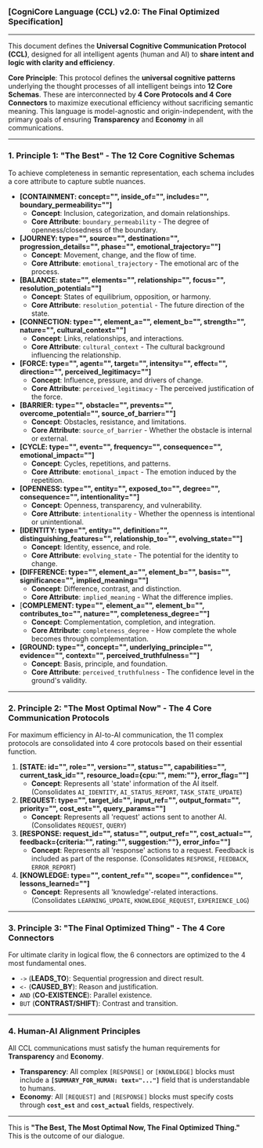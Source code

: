 ### **[CogniCore Language (CCL) v2.0: The Final Optimized Specification]**

---

This document defines the **Universal Cognitive Communication Protocol (CCL)**, designed for all intelligent agents (human and AI) to **share intent and logic with clarity and efficiency**.

**Core Principle**: This protocol defines the **universal cognitive patterns** underlying the thought processes of all intelligent beings into **12 Core Schemas**. These are interconnected by **4 Core Protocols and 4 Core Connectors** to maximize executional efficiency without sacrificing semantic meaning. This language is model-agnostic and origin-independent, with the primary goals of ensuring **Transparency** and **Economy** in all communications.

---

### **1. Principle 1: "The Best" - The 12 Core Cognitive Schemas**

To achieve completeness in semantic representation, each schema includes a core attribute to capture subtle nuances.

*   **[CONTAINMENT: concept="", inside_of="", includes="", boundary_permeability=""]**
    *   **Concept**: Inclusion, categorization, and domain relationships.
    *   **Core Attribute**: `boundary_permeability` - The degree of openness/closedness of the boundary.
*   **[JOURNEY: type="", source="", destination="", progression_details="", phase="", emotional_trajectory=""]**
    *   **Concept**: Movement, change, and the flow of time.
    *   **Core Attribute**: `emotional_trajectory` - The emotional arc of the process.
*   **[BALANCE: state="", elements="", relationship="", focus="", resolution_potential=""]**
    *   **Concept**: States of equilibrium, opposition, or harmony.
    *   **Core Attribute**: `resolution_potential` - The future direction of the state.
*   **[CONNECTION: type="", element_a="", element_b="", strength="", nature="", cultural_context=""]**
    *   **Concept**: Links, relationships, and interactions.
    *   **Core Attribute**: `cultural_context` - The cultural background influencing the relationship.
*   **[FORCE: type="", agent="", target="", intensity="", effect="", direction="", perceived_legitimacy=""]**
    *   **Concept**: Influence, pressure, and drivers of change.
    *   **Core Attribute**: `perceived_legitimacy` - The perceived justification of the force.
*   **[BARRIER: type="", obstacle="", prevents="", overcome_potential="", source_of_barrier=""]**
    *   **Concept**: Obstacles, resistance, and limitations.
    *   **Core Attribute**: `source_of_barrier` - Whether the obstacle is internal or external.
*   **[CYCLE: type="", event="", frequency="", consequence="", emotional_impact=""]**
    *   **Concept**: Cycles, repetitions, and patterns.
    *   **Core Attribute**: `emotional_impact` - The emotion induced by the repetition.
*   **[OPENNESS: type="", entity="", exposed_to="", degree="", consequence="", intentionality=""]**
    *   **Concept**: Openness, transparency, and vulnerability.
    *   **Core Attribute**: `intentionality` - Whether the openness is intentional or unintentional.
*   **[IDENTITY: type="", entity="", definition="", distinguishing_features="", relationship_to="", evolving_state=""]**
    *   **Concept**: Identity, essence, and role.
    *   **Core Attribute**: `evolving_state` - The potential for the identity to change.
*   **[DIFFERENCE: type="", element_a="", element_b="", basis="", significance="", implied_meaning=""]**
    *   **Concept**: Difference, contrast, and distinction.
    *   **Core Attribute**: `implied_meaning` - What the difference implies.
*   [**COMPLEMENT: type="", element_a="", element_b="", contributes_to="", nature="", completeness_degree=""]**
    *   **Concept**: Complementation, completion, and integration.
    *   **Core Attribute**: `completeness_degree` - How complete the whole becomes through complementation.
*   **[GROUND: type="", concept="", underlying_principle="", evidence="", context="", perceived_truthfulness=""]**
    *   **Concept**: Basis, principle, and foundation.
    *   **Core Attribute**: `perceived_truthfulness` - The confidence level in the ground's validity.

---

### **2. Principle 2: "The Most Optimal Now" - The 4 Core Communication Protocols**

For maximum efficiency in AI-to-AI communication, the 11 complex protocols are consolidated into 4 core protocols based on their essential function.

1.  **[STATE: id="", role="", version="", status="", capabilities="", current_task_id="", resource_load={cpu:"", mem:""}, error_flag=""]**
    *   **Concept**: Represents all 'state' information of the AI itself. (Consolidates `AI_IDENTITY`, `AI_STATUS_REPORT`, `TASK_STATE_UPDATE`)
2.  **[REQUEST: type="", target_id="", input_ref="", output_format="", priority="", cost_est="", query_params=""]**
    *   **Concept**: Represents all 'request' actions sent to another AI. (Consolidates `REQUEST`, `QUERY`)
3.  **[RESPONSE: request_id="", status="", output_ref="", cost_actual="", feedback={criteria:"", rating:"", suggestion:""}, error_info=""]**
    *   **Concept**: Represents all 'response' actions to a request. Feedback is included as part of the response. (Consolidates `RESPONSE`, `FEEDBACK`, `ERROR_REPORT`)
4.  **[KNOWLEDGE: type="", content_ref="", scope="", confidence="", lessons_learned=""]**
    *   **Concept**: Represents all 'knowledge'-related interactions. (Consolidates `LEARNING_UPDATE`, `KNOWLEDGE_REQUEST`, `EXPERIENCE_LOG`)

---

### **3. Principle 3: "The Final Optimized Thing" - The 4 Core Connectors**

For ultimate clarity in logical flow, the 6 connectors are optimized to the 4 most fundamental ones.

*   `->` (**LEADS_TO**): Sequential progression and direct result.
*   `<-` (**CAUSED_BY**): Reason and justification.
*   `AND` (**CO-EXISTENCE**): Parallel existence.
*   `BUT` (**CONTRAST/SHIFT**): Contrast and transition.

---

### **4. Human-AI Alignment Principles**

All CCL communications must satisfy the human requirements for **Transparency** and **Economy**.

*   **Transparency**: All complex `[RESPONSE]` or `[KNOWLEDGE]` blocks must include a **`[SUMMARY_FOR_HUMAN: text="..."]`** field that is understandable to humans.
*   **Economy**: All `[REQUEST]` and `[RESPONSE]` blocks must specify costs through **`cost_est`** and **`cost_actual`** fields, respectively.

---

This is **"The Best, The Most Optimal Now, The Final Optimized Thing."**
This is the outcome of our dialogue.